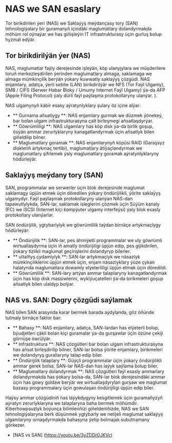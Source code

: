 # NAS we SAN esaslary

Tor birikdirilen ýeri (NAS) we Saklaýyş meýdançasy tory (SAN) tehnologiýalary bir guramanyň içindäki maglumatlary dolandyrmakda möhüm rol oýnaýar we has giňişleýin IT infrastrukturasy üçin gurluş bolup hyzmat edýär.

## Tor birikdirilýän ýer (NAS)

NAS, maglumatlar faýly derejesinde işleýän, köp ulanyjylara we müşderilere toruň merkezleşdirilen ýerinden maglumatlary almaga, saklamaga we almaga mümkinçilik berýän ýokary kuwwatly saklaýyş çözgüdi. NAS enjamlary, adatça, ýerli sebite (LAN) birikdirilýär we NFS (Tor Faýl Ulgamy), SMB / CIFS (Serwer Habar Bloky / Umumy Internet Faýl Ulgamy) ýa-da AFP (Apple Filing Protocol) ýaly dürli faýl paýlaşma protokollaryny ulanýar. ).

NAS ulgamynyň käbir esasy aýratynlyklary şulary öz içine alýar:

- ** Gurnama aňsatlygy **: NAS enjamlary gurmak we düzmek ýönekeý, bar bolan ulgam infrastrukturasyna çalt birleşmegi aňsatlaşdyrýar.
- ** Göwrümliligi **: NAS ulgamlary has köp disk ýa-da birlik goşup, ösýän ammar zerurlyklaryny kanagatlandyrmak üçin aňsatlyk bilen giňeldilip bilner.
- ** Maglumatlary goramak **: NAS enjamlarynyň köpüsi RAID (Garaşsyz diskleriň artykmaç tertibi), maglumatlary ätiýaçlandyrmak we maglumatlary şifrlemek ýaly maglumatlary goramak aýratynlyklaryny hödürleýär.

## Saklaýyş meýdany tory (SAN)

SAN, programmalar we serwerler üçin blok derejesinde maglumat saklamagy üpjün etmek üçin döredilen ýokary öndürijilikli, ýörite saklaýyş ulgamydyr. Faýl paýlaşmak protokollaryny ulanýan NAS-dan tapawutlylykda, SAN-lar, saklamak isleglerini çözmek üçin Süýüm kanaly (FC) we iSCSI (Internet kiçi kompýuter ulgamy interfeýsi) ýaly blok esasly protokollary ulanýarlar.

SAN öndürijilik, ygtybarlylyk we göwrümlilik taýdan birnäçe artykmaçlygy hödürleýär:

- ** Öndürijilik **: SAN-lar, pes ähmiýetli programmalar we uly göwrümli wirtuallaşdyrma üçin iň amatly öndürijiligi üpjün edip, pes gijikdirilen, ýokary tizlikli maglumat geçirişlerini dolandyryp bilerler.
- ** ultalňyş çydamlylyk **: SAN-lar artykmaçlyk we näsazlyk mümkinçiliklerini üpjün etmek üçin, enjam näsazlyklary ýüze çykan halatynda maglumatlara dowamly elýeterliligi üpjün etmek üçin döredildi.
- ** Göwrümlilik **: SAN-lary artýan ammar talaplaryny kanagatlandyrmak üçin has köp disk massiwlerini, wyklýuçatelleri ýa-da birikmeleri goşup aňsatlyk bilen ulaldyp bolýar.

## NAS vs. SAN: Dogry çözgüdi saýlamak

NAS bilen SAN arasynda karar bermek barada aýdylanda, göz öňünde tutmaly birnäçe faktor bar:

- ** Bahasy **: NAS enjamlary, adatça, SAN-lardan has elýeterli bolup, býudjetleri çäkli bolan kiçi guramalar ýa-da gurşawlar üçin özüne çekiji görnüşe öwrülýär.
- ** Infrastruktura **: NAS çözgütleri bar bolan ulgam infrastrukturasyna has aňsat birleşdirilip bilner, SAN-lar bolsa ýörite enjamlary, birikmeleri we dolandyryş gurallaryny talap edip biler.
- ** Öndürijilik talaplary **: Güýçli programmalar üçin ýokary öndürijilikli ammar gerek bolsa, SAN-lar NAS-dan has laýyk saýlama bolup biler.
- ** Maglumatlary dolandyrmak **: NAS çözgütleri faýl esasly ammarlary dolandyrmakda has ýokary bolsa-da, SAN-lar blok derejesindäki ammar üçin has gowy goldaw berýär we wirtuallaşdyrylan gurşaw we maglumat bazasy programmalary üçin gowulaşan öndürijiligi üpjün edip biler.

Haýsy ammar çözgüdiniň has laýykdygyny kesgitlemek üçin guramaňyzyň aýratyn zerurlyklaryna we talaplaryna baha bermek möhümdir. Kiberhowpsuzlyk boýunça bilimleriňizi giňeldeniňizde, NAS we SAN tehnologiýalaryna berk düşünmek ygtybarly we netijeli maglumat saklaýyş ulgamlaryny ornaşdyrmakda bahasyna ýetip bolmajak subutnamany görkezer.

- [NAS vs SAN] (https://youtu.be/3yZDDr0JKVc)